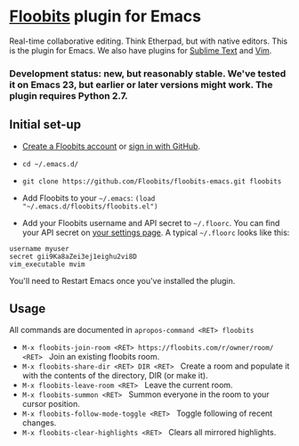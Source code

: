# [Floobits](https://floobits.com/) plugin for Emacs

Real-time collaborative editing. Think Etherpad, but with native editors. This is the plugin for Emacs. We also have plugins for [Sublime Text](https://github.com/Floobits/sublime-text-2-plugin) and [Vim](https://github.com/Floobits/vim-plugin).

### Development status: new, but reasonably stable. We've tested it on Emacs 23, but earlier or later versions might work. The plugin requires Python 2.7.


## Initial set-up

* [Create a Floobits account](https://floobits.com/signup/) or [sign in with GitHub](https://floobits.com/login/github/?next=/dash/).
* `cd ~/.emacs.d/`
* `git clone https://github.com/Floobits/floobits-emacs.git floobits`

* Add Floobits to your `~/.emacs`: `(load "~/.emacs.d/floobits/floobits.el")`

* Add your Floobits username and API secret to `~/.floorc`. You can find your API secret on [your settings page](https://floobits.com/dash/settings/). A typical `~/.floorc` looks like this:

```
username myuser
secret gii9Ka8aZei3ej1eighu2vi8D
vim_executable mvim
```

You'll need to Restart Emacs once you've installed the plugin.


## Usage

All commands are documented in `apropos-command <RET> floobits`
<ul>
  <li><code>M-x floobits-join-room &lt;RET&gt; https://floobits.com/r/owner/room/ &lt;RET&gt;</code> &nbsp; Join an existing floobits room.</li>
  <li><code>M-x floobits-share-dir &lt;RET&gt; DIR &lt;RET&gt;</code> &nbsp; Create a room and populate it with the contents of the directory, DIR (or make it).</li>
  <li><code>M-x floobits-leave-room &lt;RET&gt;</code> &nbsp; Leave the current room.</li>
  <li><code>M-x floobits-summon &lt;RET&gt;</code> &nbsp; Summon everyone in the room to your cursor position.</li>
  <li><code>M-x floobits-follow-mode-toggle &lt;RET&gt;</code> &nbsp; Toggle following of recent changes.</li>
  <li><code>M-x floobits-clear-highlights &lt;RET&gt;</code> &nbsp; Clears all mirrored highlights.</li>
</ul>
